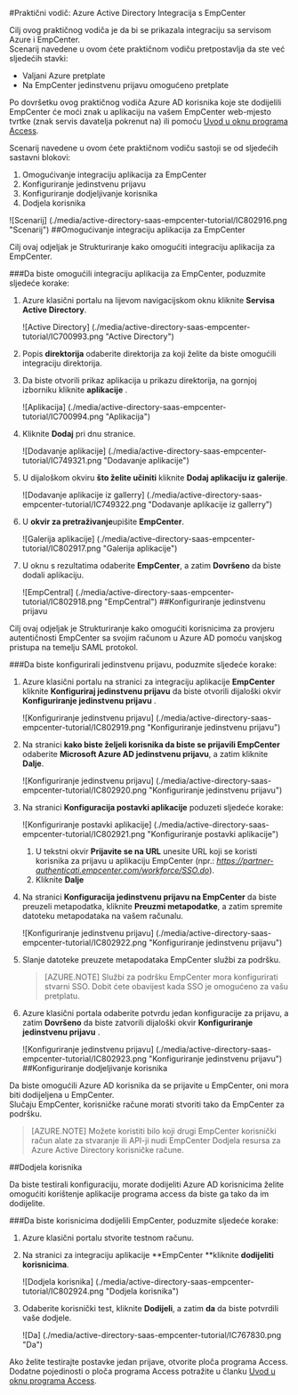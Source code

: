 <properties 
    pageTitle="Praktični vodič: Azure Active Directory Integracija s EmpCenter | Microsoft Azure" 
    description="Saznajte kako koristiti EmpCenter s Azure Active Directory da biste omogućili jedinstvenu prijavu, automatiziranog dodjele resursa i više!" 
    services="active-directory" 
    authors="jeevansd"  
    documentationCenter="na" 
    manager="femila"/>
<tags 
    ms.service="active-directory" 
    ms.devlang="na" 
    ms.topic="article" 
    ms.tgt_pltfrm="na" 
    ms.workload="identity" 
    ms.date="08/16/2016" 
    ms.author="jeedes" />

#<a name="tutorial-azure-active-directory-integration-with-empcenter"></a>Praktični vodič: Azure Active Directory Integracija s EmpCenter
  
Cilj ovog praktičnog vodiča je da bi se prikazala integraciju sa servisom Azure i EmpCenter.  
Scenarij navedene u ovom ćete praktičnom vodiču pretpostavlja da ste već sljedećih stavki:

-   Valjani Azure pretplate
-   Na EmpCenter jedinstvenu prijavu omogućeno pretplate
  
Po dovršetku ovog praktičnog vodiča Azure AD korisnika koje ste dodijelili EmpCenter će moći znak u aplikaciju na vašem EmpCenter web-mjesto tvrtke (znak servis davatelja pokrenut na) ili pomoću [Uvod u oknu programa Access](active-directory-saas-access-panel-introduction.md).
  
Scenarij navedene u ovom ćete praktičnom vodiču sastoji se od sljedećih sastavni blokovi:

1.  Omogućivanje integraciju aplikacija za EmpCenter
2.  Konfiguriranje jedinstvenu prijavu
3.  Konfiguriranje dodjeljivanje korisnika
4.  Dodjela korisnika

![Scenarij] (./media/active-directory-saas-empcenter-tutorial/IC802916.png "Scenarij")
##<a name="enabling-the-application-integration-for-empcenter"></a>Omogućivanje integraciju aplikacija za EmpCenter
  
Cilj ovaj odjeljak je Strukturiranje kako omogućiti integraciju aplikacija za EmpCenter.

###<a name="to-enable-the-application-integration-for-empcenter-perform-the-following-steps"></a>Da biste omogućili integraciju aplikacija za EmpCenter, poduzmite sljedeće korake:

1.  Azure klasični portalu na lijevom navigacijskom oknu kliknite **Servisa Active Directory**.

    ![Active Directory] (./media/active-directory-saas-empcenter-tutorial/IC700993.png "Active Directory")

2.  Popis **direktorija** odaberite direktorija za koji želite da biste omogućili integraciju direktorija.

3.  Da biste otvorili prikaz aplikacija u prikazu direktorija, na gornjoj izborniku kliknite **aplikacije** .

    ![Aplikacija] (./media/active-directory-saas-empcenter-tutorial/IC700994.png "Aplikacija")

4.  Kliknite **Dodaj** pri dnu stranice.

    ![Dodavanje aplikacije] (./media/active-directory-saas-empcenter-tutorial/IC749321.png "Dodavanje aplikacije")

5.  U dijaloškom okviru **što želite učiniti** kliknite **Dodaj aplikaciju iz galerije**.

    ![Dodavanje aplikacije iz gallerry] (./media/active-directory-saas-empcenter-tutorial/IC749322.png "Dodavanje aplikacije iz gallerry")

6.  U **okvir za pretraživanje**upišite **EmpCenter**.

    ![Galerija aplikacije] (./media/active-directory-saas-empcenter-tutorial/IC802917.png "Galerija aplikacije")

7.  U oknu s rezultatima odaberite **EmpCenter**, a zatim **Dovršeno** da biste dodali aplikaciju.

    ![EmpCentral] (./media/active-directory-saas-empcenter-tutorial/IC802918.png "EmpCentral")
##<a name="configuring-single-sign-on"></a>Konfiguriranje jedinstvenu prijavu
  
Cilj ovaj odjeljak je Strukturiranje kako omogućiti korisnicima za provjeru autentičnosti EmpCenter sa svojim računom u Azure AD pomoću vanjskog pristupa na temelju SAML protokol.

###<a name="to-configure-single-sign-on-perform-the-following-steps"></a>Da biste konfigurirali jedinstvenu prijavu, poduzmite sljedeće korake:

1.  Azure klasični portalu na stranici za integraciju aplikacije **EmpCenter** kliknite **Konfiguriraj jedinstvenu prijavu** da biste otvorili dijaloški okvir **Konfiguriranje jedinstvenu prijavu** .

    ![Konfiguriranje jedinstvenu prijavu] (./media/active-directory-saas-empcenter-tutorial/IC802919.png "Konfiguriranje jedinstvenu prijavu")

2.  Na stranici **kako biste željeli korisnika da biste se prijavili EmpCenter** odaberite **Microsoft Azure AD jedinstvenu prijavu**, a zatim kliknite **Dalje**.

    ![Konfiguriranje jedinstvenu prijavu] (./media/active-directory-saas-empcenter-tutorial/IC802920.png "Konfiguriranje jedinstvenu prijavu")

3.  Na stranici **Konfiguracija postavki aplikacije** poduzeti sljedeće korake:

    ![Konfiguriranje postavki aplikacije] (./media/active-directory-saas-empcenter-tutorial/IC802921.png "Konfiguriranje postavki aplikacije")

    1.  U tekstni okvir **Prijavite se na URL** unesite URL koji se koristi korisnika za prijavu u aplikaciju EmpCenter (npr.: *https://partner-authenticati.empcenter.com/workforce/SSO.do*).
    2.  Kliknite **Dalje**

4.  Na stranici **Konfiguracija jedinstvenu prijavu na EmpCenter** da biste preuzeli metapodatka, kliknite **Preuzmi metapodatke**, a zatim spremite datoteku metapodataka na vašem računalu.

    ![Konfiguriranje jedinstvenu prijavu] (./media/active-directory-saas-empcenter-tutorial/IC802922.png "Konfiguriranje jedinstvenu prijavu")

5.  Slanje datoteke preuzete metapodataka EmpCenter službi za podršku.

    >[AZURE.NOTE] Službi za podršku EmpCenter mora konfigurirati stvarni SSO.
Dobit ćete obavijest kada SSO je omogućeno za vašu pretplatu.

6.  Azure klasični portala odaberite potvrdu jedan konfiguracije za prijavu, a zatim **Dovršeno** da biste zatvorili dijaloški okvir **Konfiguriranje jedinstvenu prijavu** .

    ![Konfiguriranje jedinstvenu prijavu] (./media/active-directory-saas-empcenter-tutorial/IC802923.png "Konfiguriranje jedinstvenu prijavu")
##<a name="configuring-user-provisioning"></a>Konfiguriranje dodjeljivanje korisnika
  
Da biste omogućili Azure AD korisnika da se prijavite u EmpCenter, oni mora biti dodijeljena u EmpCenter.  
Slučaju EmpCenter, korisničke račune morati stvoriti tako da EmpCenter za podršku.

>[AZURE.NOTE] Možete koristiti bilo koji drugi EmpCenter korisnički račun alate za stvaranje ili API-ji nudi EmpCenter Dodjela resursa za Azure Active Directory korisničke račune.

##<a name="assigning-users"></a>Dodjela korisnika
  
Da biste testirali konfiguraciju, morate dodijeliti Azure AD korisnicima želite omogućiti korištenje aplikacije programa access da biste ga tako da im dodijelite.

###<a name="to-assign-users-to-empcenter-perform-the-following-steps"></a>Da biste korisnicima dodijelili EmpCenter, poduzmite sljedeće korake:

1.  Azure klasični portalu stvorite testnom računu.

2.  Na stranici za integraciju aplikacije **EmpCenter **kliknite **dodijeliti korisnicima**.

    ![Dodjela korisnika] (./media/active-directory-saas-empcenter-tutorial/IC802924.png "Dodjela korisnika")

3.  Odaberite korisnički test, kliknite **Dodijeli**, a zatim **da** da biste potvrdili vaše dodjele.

    ![Da] (./media/active-directory-saas-empcenter-tutorial/IC767830.png "Da")
  
Ako želite testirajte postavke jedan prijave, otvorite ploča programa Access. Dodatne pojedinosti o ploča programa Access potražite u članku [Uvod u oknu programa Access](active-directory-saas-access-panel-introduction.md).